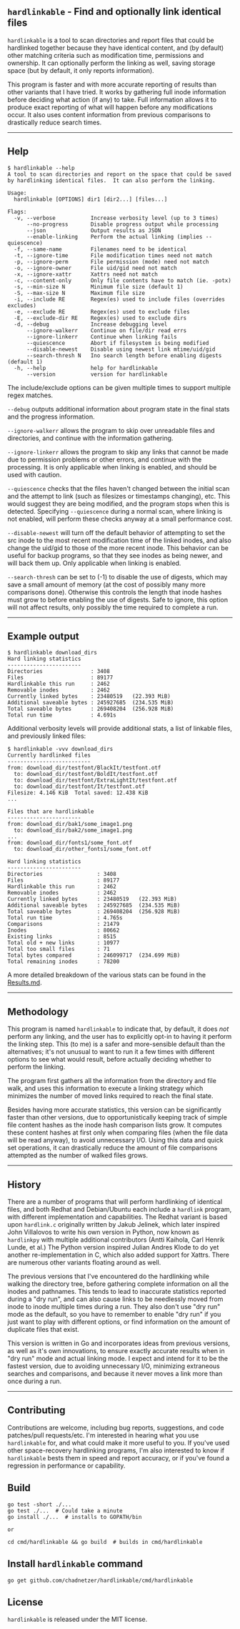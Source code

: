 ## `hardlinkable` - Find and optionally link identical files

`hardlinkable` is a tool to scan directories and report files that could be hardlinked together because they have identical content, and (by default) other matching criteria such as modification time, permissions and ownership.  It can optionally perform the linking as well, saving storage space (but by default, it only reports information).

This program is faster and with more accurate reporting of results than other variants that I have tried.  It works by gathering full inode information before deciding what action (if any) to take.  Full information allows it to produce exact reporting of what will happen before any modifications occur.  It also uses content information from previous comparisons to drastically reduce search times.

---
## Help
```
$ hardlinkable --help
A tool to scan directories and report on the space that could be saved
by hardlinking identical files.  It can also perform the linking.

Usage:
  hardlinkable [OPTIONS] dir1 [dir2...] [files...]

Flags:
  -v, --verbose           Increase verbosity level (up to 3 times)
      --no-progress       Disable progress output while processing
      --json              Output results as JSON
      --enable-linking    Perform the actual linking (implies --quiescence)
  -f, --same-name         Filenames need to be identical
  -t, --ignore-time       File modification times need not match
  -p, --ignore-perm       File permission (mode) need not match
  -o, --ignore-owner      File uid/gid need not match
  -x, --ignore-xattr      Xattrs need not match
  -c, --content-only      Only file contents have to match (ie. -potx)
  -s, --min-size N        Minimum file size (default 1)
  -S, --max-size N        Maximum file size
  -i, --include RE        Regex(es) used to include files (overrides excludes)
  -e, --exclude RE        Regex(es) used to exclude files
  -E, --exclude-dir RE    Regex(es) used to exclude dirs
  -d, --debug             Increase debugging level
      --ignore-walkerr    Continue on file/dir read errs
      --ignore-linkerr    Continue when linking fails
      --quiescence        Abort if filesystem is being modified
      --disable-newest    Disable using newest link mtime/uid/gid
      --search-thresh N   Ino search length before enabling digests (default 1)
  -h, --help              help for hardlinkable
      --version           version for hardlinkable
```

The include/exclude options can be given multiple times to support multiple regex matches.

`--debug` outputs additional information about program state in the final stats and the progress information.

`--ignore-walkerr` allows the program to skip over unreadable files and directories, and continue with the information gathering.

`--ignore-linkerr` allows the program to skip any links that cannot be made due to permission problems or other errors, and continue with the processing.  It is only applicable when linking is enabled, and should be used with caution.

`--quiescence` checks that the files haven't changed between the initial scan and the attempt to link (such as filesizes or timestamps changing), etc.  This would suggest they are being modified, and the program stops when this is detected.  Specifying `--quiescence` during a normal scan, where linking is not enabled, will perform these checks anyway at a small performance cost.

`--disable-newest` will turn off the default behavior of attempting to set the src inode to the most recent modification time of the linked inodes, and also change the uid/gid to those of the more recent inode.  This behavior can be useful for backup programs, so that they see inodes as being newer, and will back them up.  Only applicable when linking is enabled.

`--search-thresh` can be set to (-1) to disable the use of digests, which may save a small amount of memory (at the cost of possibly many more comparisons done).  Otherwise this controls the length that inode hashes must grow to before enabling the use of digests.  Safe to ignore, this option will not affect results, only possibly the time required to complete a run.

---
## Example output
```
$ hardlinkable download_dirs
Hard linking statistics
-----------------------
Directories               : 3408
Files                     : 89177
Hardlinkable this run     : 2462
Removable inodes          : 2462
Currently linked bytes    : 23480519   (22.393 MiB)
Additional saveable bytes : 245927685  (234.535 MiB)
Total saveable bytes      : 269408204  (256.928 MiB)
Total run time            : 4.691s
```

Additional verbosity levels will provide additional stats, a list of linkable files, and previously linked files:

```
$ hardlinkable -vvv download_dirs
Currently hardlinked files
--------------------------
from: download_dir/testfont/BlackIt/testfont.otf
  to: download_dir/testfont/BoldIt/testfont.otf
  to: download_dir/testfont/ExtraLightIt/testfont.otf
  to: download_dir/testfont/It/testfont.otf
Filesize: 4.146 KiB  Total saved: 12.438 KiB
...

Files that are hardlinkable
-----------------------
from: download_dir/bak1/some_image1.png
  to: download_dir/bak2/some_image1.png
...
from: download_dir/fonts1/some_font.otf
  to: download_dir/other_fonts1/some_font.otf

Hard linking statistics
-----------------------
Directories                 : 3408
Files                       : 89177
Hardlinkable this run       : 2462
Removable inodes            : 2462
Currently linked bytes      : 23480519   (22.393 MiB)
Additional saveable bytes   : 245927685  (234.535 MiB)
Total saveable bytes        : 269408204  (256.928 MiB)
Total run time              : 4.765s
Comparisons                 : 21479
Inodes                      : 80662
Existing links              : 8515
Total old + new links       : 10977
Total too small files       : 71
Total bytes compared        : 246099717  (234.699 MiB)
Total remaining inodes      : 78200
```

A more detailed breakdown of the various stats can be found in the [Results.md](Results.md).

---
## Methodology

This program is named `hardlinkable` to indicate that, by default, it does *not* perform any linking, and the user has to explicitly opt-in to having it perform the linking step.  This (to me) is a safer and more-sensible default than the alternatives; it's not unusual to want to run it a few times with different options to see what would result, before actually deciding whether to perform the linking.

The program first gathers all the information from the directory and file walk, and uses this information to execute a linking strategy which minimizes the number of moved links required to reach the final state.

Besides having more accurate statistics, this version can be significantly faster than other versions, due to opportunistically keeping track of simple file content hashes as the inode hash comparison lists grow.  It computes these content hashes at first only when comparing files (when the file data will be read anyway), to avoid unnecessary I/O.  Using this data and quick set operations, it can drastically reduce the amount of file comparisons attempted as the number of walked files grows.

---
## History

There are a number of programs that will perform hardlinking of identical files, and both Redhat and Debian/Ubuntu each include a `hardlink` program, with different implementation and capabilities.  The Redhat variant is based upon `hardlink.c` originally written by Jakub Jelinek, which later inspired John Villalovos to write his own version in Python, now known as `hardlinkpy` with multiple additional contributors (Antti Kaihola, Carl Henrik Lunde, et al.)  The Python version inspired Julian Andres Klode to do yet another re-implementation in C, which also added support for Xattrs.  There are numerous other variants floating around as well.

The previous versions that I've encountered do the hardlinking while walking the directory tree, before gathering complete information on all the inodes and pathnames.  This tends to lead to inaccurate statistics reported during a "dry run", and can also cause links to be needlessly moved from inode to inode multiple times during a run.  They also don't use "dry run" mode as the default, so you have to remember to enable "dry run" if you just want to play with different options, or find information on the amount of duplicate files that exist.

This version is written in Go and incorporates ideas from previous versions, as well as it's own innovations, to ensure exactly accurate results when in "dry run" mode and actual linking mode.  I expect and intend for it to be the fastest version, due to avoiding unnecessary I/O, minimizing extraneous searches and comparisons, and because it never moves a link more than once during a run.

---
## Contributing

Contributions are welcome, including bug reports, suggestions, and code patches/pull requests/etc.  I'm interested in hearing what you use `hardlinkable` for, and what could make it more useful to you.  If you've used other space-recovery hardlinking programs, I'm also interested to know if `hardlinkable` bests them in speed and report accuracy, or if you've found a regression in performance or capability.

## Build

```
go test -short ./...
go test ./...  # Could take a minute
go install ./...  # installs to GOPATH/bin

or

cd cmd/hardlinkable && go build  # builds in cmd/hardlinkable
```

## Install `hardlinkable` command
```
go get github.com/chadnetzer/hardlinkable/cmd/hardlinkable
```

## License

`hardlinkable` is released under the MIT license.
